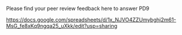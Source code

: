 Please find your peer review feedback here to answer PD9

https://docs.google.com/spreadsheets/d/1x_NJVO4ZZUmybghj2m61-MsG_fe8xKq9ngqa25_uXkk/edit?usp=sharing

